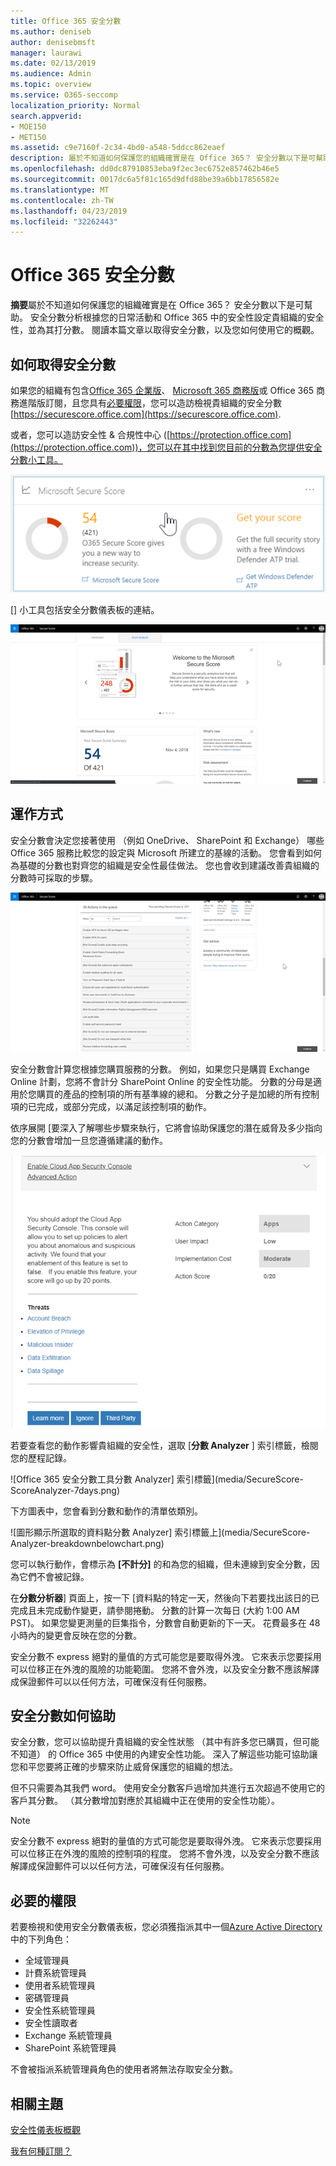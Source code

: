 ```yaml
---
title: Office 365 安全分數
ms.author: deniseb
author: denisebmsft
manager: laurawi
ms.date: 02/13/2019
ms.audience: Admin
ms.topic: overview
ms.service: O365-seccomp
localization_priority: Normal
search.appverid:
- MOE150
- MET150
ms.assetid: c9e7160f-2c34-4bd0-a548-5ddcc862eaef
description: 屬於不知道如何保護您的組織確實是在 Office 365？ 安全分數以下是可幫助。 安全分數分析根據您的日常活動和 Office 365 中的安全性設定貴組織的安全性，並為其打分數。
ms.openlocfilehash: dd0dc87910853eba9f2ec3ec6752e857462b46e5
ms.sourcegitcommit: 0017dc6a5f81c165d9dfd88be39a6bb17856582e
ms.translationtype: MT
ms.contentlocale: zh-TW
ms.lasthandoff: 04/23/2019
ms.locfileid: "32262443"
---
```

# <a name="office-365-secure-score"></a>Office 365 安全分數

**摘要**屬於不知道如何保護您的組織確實是在 Office 365？ 安全分數以下是可幫助。 安全分數分析根據您的日常活動和 Office 365 中的安全性設定貴組織的安全性，並為其打分數。 閱讀本篇文章以取得安全分數，以及您如何使用它的概觀。
  
## <a name="how-to-get-to-secure-score"></a>如何取得安全分數

如果您的組織有包含[Office 365 企業版](https://docs.microsoft.com/office365/enterprise/)、 [Microsoft 365 商務版](https://docs.microsoft.com/microsoft-365/business/)或 Office 365 商務進階版訂閱，且您具有[必要權限](#required-permissions)，您可以造訪檢視貴組織的安全分數[https://securescore.office.com](https://securescore.office.com). 

或者，您可以造訪安全性 & 合規性中心 ([https://protection.office.com](https://protection.office.com))，您可以在其中找到您目前的分數為您提供安全分數小工具。

![安全分數小工具](media/SecureScoreWidget-o365.png)

[] 小工具包括安全分數儀表板的連結。

![安全分數儀表板](media/SecureScore-WelcomeScreen.png)
  
## <a name="how-it-works"></a>運作方式

安全分數會決定您接著使用 （例如 OneDrive、 SharePoint 和 Exchange） 哪些 Office 365 服務比較您的設定與 Microsoft 所建立的基線的活動。 您會看到如何為基礎的分數也對齊您的組織是安全性最佳做法。 您也會收到建議改善貴組織的分數時可採取的步驟。 
  
![在 Office 365 安全分數工具中的動作佇列](media/SecureScore-ActionsToTake.png)
  
安全分數會計算您根據您購買服務的分數。 例如，如果您只是購買 Exchange Online 計劃，您將不會計分 SharePoint Online 的安全性功能。 分數的分母是適用於您購買的產品的控制項的所有基準線的總和。 分數之分子是加總的所有控制項的已完成，或部分完成，以滿足該控制項的動作。

依序展開 [要深入了解哪些步驟來執行，它將會協助保護您的潛在威脅及多少指向您的分數會增加一旦您遵循建議的動作。
  
![Office 365 安全分數工具展開巨集指令](media/SecureScore-DetailedActionToTake.png)
  
若要查看您的動作影響貴組織的安全性，選取 [**分數 Analyzer** ] 索引標籤，檢閱您的歷程記錄。 
  
![Office 365 安全分數工具分數 Analyzer] 索引標籤](media/SecureScore-ScoreAnalyzer-7days.png)
  
下方圖表中，您會看到分數和動作的清單依類別。 
  
![圖形顯示所選取的資料點分數 Analyzer] 索引標籤上](media/SecureScore-Analyzer-breakdownbelowchart.png)
 
您可以執行動作，會標示為 **[不計分]** 的和為您的組織，但未連線到安全分數，因為它們不會被記錄。  

在**分數分析器**] 頁面上，按一下 [資料點的特定一天，然後向下若要找出該日的已完成且未完成動作變更，請參閱捲動。 分數的計算一次每日 (大約 1:00 AM PST)。 如果您變更測量的巨集指令，分數會自動更新的下一天。 花費最多在 48 小時內的變更會反映在您的分數。

安全分數不 express 絕對的量值的方式可能您是要取得外洩。 它來表示您要採用可以位移正在外洩的風險的功能範圍。 您將不會外洩，以及安全分數不應該解譯成保證郵件可以以任何方法，可確保沒有任何服務。
 
## <a name="how-secure-score-helps"></a>安全分數如何協助

安全分數，您可以協助提升貴組織的安全性狀態 （其中有許多您已購買，但可能不知道） 的 Office 365 中使用的內建安全性功能。 深入了解這些功能可協助讓您和平您要將正確的步驟來防止威脅保護您的組織的想法。
  
但不只需要為其我們 word。 使用安全分數客戶過增加共進行五次超過不使用它的客戶其分數。 （其分數增加對應於其組織中正在使用的安全性功能）。
  
> [!NOTE]
> 安全分數不 express 絕對的量值的方式可能您是要取得外洩。 它來表示您要採用可以位移正在外洩的風險的控制項的程度。 您將不會外洩，以及安全分數不應該解譯成保證郵件可以以任何方法，可確保沒有任何服務。 
  
## <a name="required-permissions"></a>必要的權限

若要檢視和使用安全分數儀表板，您必須獲指派其中一個[Azure Active Directory](https://docs.microsoft.com/azure/active-directory/users-groups-roles/directory-assign-admin-roles#available-roles)中的下列角色：
- 全域管理員
- 計費系統管理員
- 使用者系統管理員
- 密碼管理員
- 安全性系統管理員
- 安全性讀取者
- Exchange 系統管理員
- SharePoint 系統管理員

 不會被指派系統管理員角色的使用者將無法存取安全分數。

## <a name="related-topics"></a>相關主題

[安全性儀表板概觀](security-dashboard.md)

[我有何種訂閱？](https://docs.microsoft.com/office365/admin/admin-overview/what-subscription-do-i-have?view=o365-worldwide)
